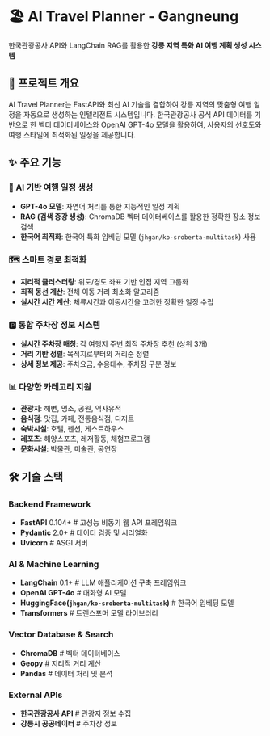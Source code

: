 # 🏖️ AI Travel Planner - Gangneung

한국관광공사 API와 LangChain RAG를 활용한 **강릉 지역 특화 AI 여행 계획 생성 시스템**

## 🎯 프로젝트 개요

AI Travel Planner는 FastAPI와 최신 AI 기술을 결합하여 강릉 지역의 맞춤형 여행 일정을 자동으로 생성하는 인텔리전트 시스템입니다. 한국관광공사 공식 API 데이터를 기반으로 한 벡터 데이터베이스와 OpenAI GPT-4o 모델을 활용하여, 사용자의 선호도와 여행 스타일에 최적화된 일정을 제공합니다.

## ✨ 주요 기능

### 🤖 AI 기반 여행 일정 생성
- **GPT-4o 모델**: 자연어 처리를 통한 지능적인 일정 계획
- **RAG (검색 증강 생성)**: ChromaDB 벡터 데이터베이스를 활용한 정확한 장소 정보 검색
- **한국어 최적화**: 한국어 특화 임베딩 모델 (`jhgan/ko-sroberta-multitask`) 사용

### 🗺️ 스마트 경로 최적화
- **지리적 클러스터링**: 위도/경도 좌표 기반 인접 지역 그룹화
- **최적 동선 계산**: 전체 이동 거리 최소화 알고리즘
- **실시간 시간 계산**: 체류시간과 이동시간을 고려한 정확한 일정 수립

### 🅿️ 통합 주차장 정보 시스템
- **실시간 주차장 매칭**: 각 여행지 주변 최적 주차장 추천 (상위 3개)
- **거리 기반 정렬**: 목적지로부터의 거리순 정렬
- **상세 정보 제공**: 주차요금, 수용대수, 주차장 구분 정보

### 📊 다양한 카테고리 지원
- **관광지**: 해변, 명소, 공원, 역사유적
- **음식점**: 맛집, 카페, 전통음식점, 디저트
- **숙박시설**: 호텔, 펜션, 게스트하우스
- **레포츠**: 해양스포츠, 레저활동, 체험프로그램
- **문화시설**: 박물관, 미술관, 공연장

## 🛠 기술 스택

### Backend Framework

- **FastAPI** 0.104+ # 고성능 비동기 웹 API 프레임워크
- **Pydantic** 2.0+ # 데이터 검증 및 시리얼화
- **Uvicorn** # ASGI 서버

### AI & Machine Learning

- **LangChain** 0.1+ # LLM 애플리케이션 구축 프레임워크
- **OpenAI GPT-4o** # 대화형 AI 모델
- **HuggingFace(`jhgan/ko-sroberta-multitask`)** # 한국어 임베딩 모델
- **Transformers** # 트랜스포머 모델 라이브러리

### Vector Database & Search

- **ChromaDB** # 벡터 데이터베이스
- **Geopy** # 지리적 거리 계산
- **Pandas** # 데이터 처리 및 분석

### External APIs
- **한국관광공사 API** # 관광지 정보 수집
- **강릉시 공공데이터** # 주차장 정보
